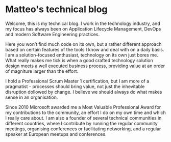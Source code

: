 # Matteo's technical blog
Welcome, this is my technical blog. I work in the technology industry, and my focus has always been on Application Lifecycle Management, DevOps and modern Software Engineering practices. 

Here you won’t find much code on its own, but a rather different approach based on certain features of the tools I know and deal with on a daily basis. I am a solution-focused enthusiast, technology on its own just bores me. What really makes me tick is when a good crafted technology solution design meets a well executed business process, providing value at an order of magniture larger than the effort.

I hold a Professional Scrum Master 1 certification, but I am more of a pragmatist - processes should bring value, not just the inhevitable disruption dollowed by change. I believe we should always do what makes sense in an organisation.

Since 2010 Microsoft awarded me a Most Valuable Professional Award for my contributions to the community, an effort I do on my own time and which I really care about. I am also a founder of several technical communities in different countries, where I contribute by running the regular community meetings, organising conferences or facilitating networking, and a regular speaker at European meetups and conferences.